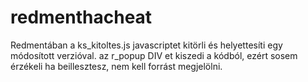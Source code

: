 # redmenthacheat
Redmentában a ks_kitoltes.js javascriptet kitörli és helyettesíti egy módosított verzióval.
az r_popup DIV et kiszedi a kódból, ezért sosem érzékeli ha beillesztesz, nem kell forrást megjelölni.
